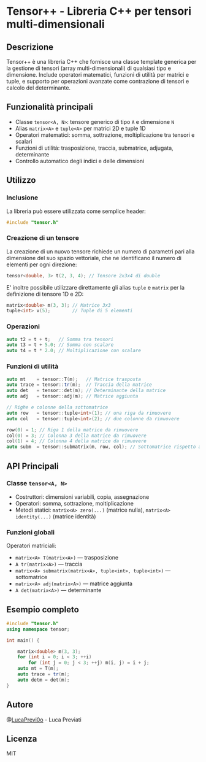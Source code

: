 # Tensor++ - Libreria C++ per tensori multi-dimensionali

## Descrizione

Tensor++ è una libreria C++ che fornisce una classe template generica per la gestione di tensori (array multi-dimensionali) di qualsiasi tipo e dimensione.
Include operatori matematici, funzioni di utilità per matrici e tuple, e supporto per operazioni avanzate come contrazione di tensori e calcolo del determinante.

## Funzionalità principali
- Classe `tensor<A, N>`: tensore generico di tipo `A` e dimensione `N`
- Alias `matrix<A>` e `tuple<A>` per matrici 2D e tuple 1D
- Operatori matematici: somma, sottrazione, moltiplicazione tra tensori e scalari
- Funzioni di utilità: trasposizione, traccia, submatrice, adjugata, determinante
- Controllo automatico degli indici e delle dimensioni

## Utilizzo

### Inclusione
La libreria può essere utilizzata come semplice header:
```cpp
#include "tensor.h"
```

### Creazione di un tensore
La creazione di un nuovo tensore richiede un numero di parametri pari alla dimensione del suo spazio vettoriale, che ne identificano il numero di elementi per ogni direzione:
```cpp
tensor<double, 3> t(2, 3, 4); // Tensore 2x3x4 di double
```
E' inoltre possibile utilizzare direttamente gli alias `tuple` e `matrix` per la definizione di tensore 1D e 2D:
```cpp
matrix<double> m(3, 3); // Matrice 3x3
tuple<int> v(5);        // Tuple di 5 elementi
```

### Operazioni
```cpp
auto t2 = t + t;   // Somma tra tensori
auto t3 = t + 5.0; // Somma con scalare
auto t4 = t * 2.0; // Moltiplicazione con scalare
```

### Funzioni di utilità
```cpp
auto mt    = tensor::T(m);   // Matrice trasposta
auto trace = tensor::tr(m);  // Traccia della matrice
auto det   = tensor::det(m); // Determinante della matrice
auto adj   = tensor::adj(m); // Matrice aggiunta

// Righe e colonne della sottomatrice
auto row   = tensor::tuple<int>(1); // una riga da rimuovere
auto col   = tensor::tuple<int>(2); // due colonne da rimuovere

row(0) = 1; // Riga 1 della matrice da rimuovere
col(0) = 3; // Colonna 3 della matrice da rimuovere
col(1) = 4; // Colonna 4 della matrice da rimuovere
auto subm  = tensor::submatrix(m, row, col); // Sottomatrice rispetto alle righe/colonne
```

## API Principali

### Classe `tensor<A, N>`
- Costruttori: dimensioni variabili, copia, assegnazione
- Operatori: somma, sottrazione, moltiplicazione
- Metodi statici: `matrix<A> zero(...)` (matrice nulla), `matrix<A> identity(...)` (matrice identità)

### Funzioni globali
Operatori matriciali:
- `matrix<A> T(matrix<A>)` — trasposizione
- `A tr(matrix<A>)` — traccia
- `matrix<A> submatrix(matrix<A>, tuple<int>, tuple<int>)` — sottomatrice
- `matrix<A> adj(matrix<A>)` — matrice aggiunta
- `A det(matrix<A>)` — determinante

## Esempio completo
```cpp
#include "tensor.h"
using namespace tensor;

int main() {

    matrix<double> m(3, 3);
    for (int i = 0; i < 3; ++i)
        for (int j = 0; j < 3; ++j) m(i, j) = i + j;
    auto mt = T(m);
    auto trace = tr(m);
    auto detm = det(m);
}
```

## Autore
@[LucaPrevi0o](https://github.com/LucaPrevi0o) - Luca Previati

## Licenza
MIT
